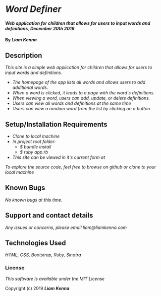 # _Word Definer_

#### _Web application for children that allows for users to input words and definitions, December 20th 2019_

#### By _**Liam Kenna**_

## Description

_This site is a simple web application for children that allows for users to input words and definitions._

* _The homepage of the app lists all words and allows users to add additional words._
* _When a word is clicked, it leads to a page with the word's definitions._
* _When viewing a word, users can add, update, or delete definitions._
* _Users can view all words and definitions at the same time_
* _Users can view a random word from the list by clicking on a button_


## Setup/Installation Requirements

* _Clone to local machine_
* _In project root folder:_
  * _$ bundle install_
  * _$ ruby app.rb_
* _This site can be viewed in it's current form at_


_To explore the source code, feel free to browse on github or clone to your local machine_

## Known Bugs

_No known bugs at this time._

## Support and contact details

_Any issues or concerns, please email liam@liamkenna.com_

## Technologies Used

_HTML, CSS, Bootstrap, Ruby, Sinatra_

### License

*This software is available under the MIT License*

Copyright (c) 2019 **_Liam Kenna_**
